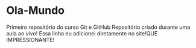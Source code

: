 # Ola-Mundo
Primeiro repositório do curso Git e GitHub
Repositório criado durante uma aula ao vivo!
Essa linha  eu  adicionei diretamente no site!QUE IMPRESSIONANTE!
